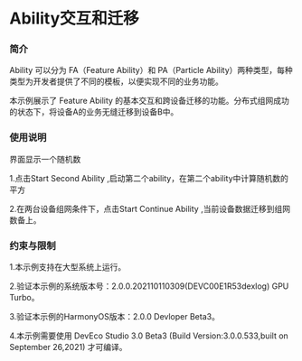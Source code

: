 # Ability交互和迁移<a name="ZH-CN_TOPIC_0000001080471522"></a>

### 简介

Ability 可以分为 FA（Feature Ability）和 PA（Particle Ability）两种类型，每种类型为开发者提供了不同的模板，以便实现不同的业务功能。

本示例展示了 Feature Ability 的基本交互和跨设备迁移的功能。分布式组网成功的状态下，将设备A的业务无缝迁移到设备B中。

### 使用说明

界面显示一个随机数

1.点击Start Second Ability ,启动第二个ability，在第二个ability中计算随机数的平方

2.在两台设备组网条件下，点击Start Continue Ability ,当前设备数据迁移到组网数备上。

### 约束与限制

1.本示例支持在大型系统上运行。

2.验证本示例的系统版本号：2.0.0.202110110309(DEVC00E1R53dexlog) GPU Turbo。

3.验证本示例的HarmonyOS版本：2.0.0 Devloper Beta3。

4.本示例需要使用 DevEco Studio 3.0 Beta3 (Build Version:3.0.0.533,built on September 26,2021) 才可编译。
